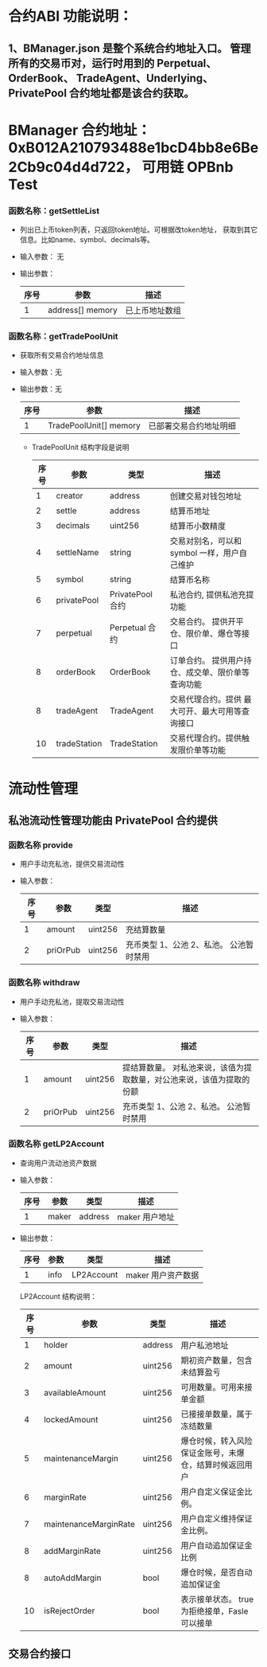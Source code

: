 # 合约ABI 功能说明：

## 1、BManager.json 是整个系统合约地址入口。 管理所有的交易币对，运行时用到的 Perpetual、 OrderBook、 TradeAgent、Underlying、 PrivatePool 合约地址都是该合约获取。

# BManager 合约地址：0xB012A210793488e1bcD4bb8e6Be2Cb9c04d4d722， 可用链 OPBnb Test

### 函数名称：getSettleList

- 列出已上币token列表，只返回token地址。可根据改token地址， 获取到其它信息。比如name、symbol、decimals等。
- 输入参数： 无
- 输出参数：

  | 序号 | 参数                |  描述      |
  |----|-------------------|---------|
  | 1  |  address[] memory |  已上币地址数组    |


### 函数名称：getTradePoolUnit

- 获取所有交易合约地址信息
- 输入参数：无
- 输出参数：无

  | 序号 | 参数                | 描述          |
  |----|-------------------|-------------|
  | 1  |  TradePoolUnit[] memory | 已部署交易合约地址明细 |
  - TradePoolUnit 结构字段是说明
  
      | 序号  | 参数          | 类型             | 描述                         |
      |-----|--------------|----------------|----------------------------|
      | 1   |  creator| address        | 创建交易对钱包地址                  |
      | 2   |  settle| address        | 结算币地址                      |
      | 3   |  decimals| uint256        | 结算币小数精度                    |
      | 4   |  settleName| string         | 交易对别名，可以和 symbol 一样，用户自己维护 |
      | 5   |  symbol| string         | 结算币名称                      |
      | 6   |  privatePool| PrivatePool 合约 | 私池合约, 提供私池充提功能             |
      | 7   |  perpetual| Perpetual 合约   | 交易合约。 提供开平仓、限价单、爆仓等接口      |
      | 8   |  orderBook| OrderBook         | 订单合约。 提供用户持仓、成交单、限价单等查询功能  |
      | 8   |  tradeAgent| TradeAgent         | 交易代理合约。提供 最大可开、最大可用等查询接口   
      | 10 |  tradeStation| TradeStation         | 交易代理合约。提供触发限价单等功能          |

# 流动性管理
## 私池流动性管理功能由 PrivatePool 合约提供
### 函数名称 provide
- 用户手动充私池，提供交易流动性
- 输入参数：

  | 序号  | 参数          | 类型             | 描述                         |
  |-----|--------------|----------------|----------------------------|
  | 1   |  amount| uint256        | 充结算数量                      |
  | 2   |  priOrPub| uint256        | 充币类型 1、公池 2、私池。 公池暂时禁用     |

### 函数名称 withdraw
- 用户手动充私池，提取交易流动性
- 输入参数：

  | 序号  | 参数          | 类型             | 描述                                  |
  |-----|--------------|----------------|-------------------------------------|
  | 1   |  amount| uint256        | 提结算数量。 对私池来说，该值为提取数量，对公池来说，该值为提取的份额 |
  | 2   |  priOrPub| uint256        | 充币类型 1、公池 2、私池。 公池暂时禁用              |

### 函数名称 getLP2Account
- 查询用户流动池资产数据
- 输入参数：

  | 序号  | 参数          | 类型             | 描述                     |
  |-----|--------------|----------------|------------------------|
  | 1   |  maker| address        | maker 用户地址             |
- 输出参数：

  | 序号  | 参数   | 类型             | 描述           |
  |-----|------|----------------|--------------|
  | 1   | info | LP2Account        | maker 用户资产数据 |

  LP2Account 结构说明：

  | 序号  | 参数          | 类型             | 描述                            |
  |-----|--------------|----------------|-------------------------------|
  | 1   |  holder| address        | 用户私池地址                        |
  | 2   |  amount| uint256        | 期初资产数量，包含未结算盈亏                |
  | 3   |  availableAmount| uint256        | 可用数量。可用来接单金额                  |
  | 4   |  lockedAmount| uint256         | 已接接单数量，属于冻结数量                 |
  | 5   |  maintenanceMargin| uint256         | 爆仓时候，转入风险保证金账号，未爆仓，结算时候返回用户   |
  | 6   |  marginRate| uint256 | 用户自定义保证金比例。                   |
  | 7   |  maintenanceMarginRate| uint256   | 用户自定义维持保证金比例。                 |
  | 8   |  addMarginRate| uint256         | 用户自动追加保证金比例                   |
  | 8   |  autoAddMargin| bool         | 爆仓时候，是否自动追加保证金                
  | 10 |  isRejectOrder| bool         | 表示接单状态。 true 为拒绝接单，Fasle 可以接单 |

## 交易合约接口

